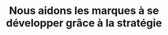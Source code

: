 ---
enable: true # Contrôle la visibilité de cette section sur toutes les pages où elle est utilisée
title: "Nous aidons les marques à se développer grâce à la stratégie"
description: "Nous sommes une agence créative qui accompagne les marques en construisant des stratégies perspicaces, créant des designs uniques et apportant de la valeur"

image: "/images/skills.jpg"
imagePosition: "left" # Choisissez entre "left" ou "right"

list:
  - enable: true
    title: "Branding ~ "
    subtitle: "Taux de réussite"
    value: 86
    valueAppend: "%"
  - enable: true
    title: "Développement ~ "
    subtitle: "Progression du projet"
    value: 59
    valueAppend: "%"
  - enable: true
    title: "Publicité ~ "
    subtitle: "Efficacité de conversion"
    value: 72
    valueAppend: "%"
  - enable: true
    title: "Marketing ~ "
    subtitle: "Satisfaction client"
    value: 94
    valueAppend: "%"
---